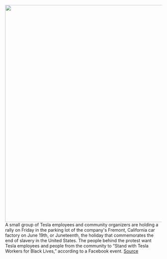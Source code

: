 <img src='https://cdn.vox-cdn.com/thumbor/bWj4VrkUtBXj7E_4tefkNYqZ8Tk=/0x0:2040x1529/1200x800/filters:focal(857x602:1183x928)/cdn.vox-cdn.com/uploads/chorus_image/image/66955690/bfarsace_181116_3101_gigafactory_0040.0.jpg' width='700px' /><br/>
A small group of Tesla employees and community organizers are holding a rally on Friday in the parking lot of the company's Fremont, California car factory on June 19th, or Juneteenth, the holiday that commemorates the end of slavery in the United States. The people behind the protest want Tesla employees and people from the community to “Stand with Tesla Workers for Black Lives,” according to a Facebook event.
<a href='https://www.theverge.com/2020/6/18/21296239/tesla-employees-juneteenth-protest-black-lives-matter-fremont-factory'> Source <a/>